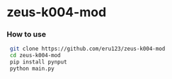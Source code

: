 # zeus-k004-mod

### How to use

```bash
 git clone https://github.com/eru123/zeus-k004-mod
 cd zeus-k004-mod
 pip install pynput
 python main.py
```
